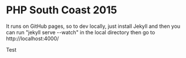 PHP South Coast 2015
====================

It runs on GitHub pages, so to dev locally, just install Jekyll and then you can run "jekyll serve --watch" in the local directory then go to http://localhost:4000/

Test
